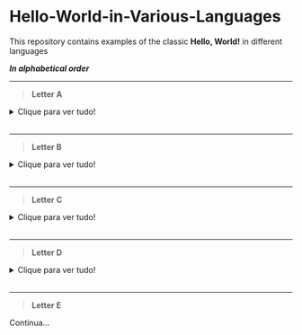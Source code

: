 # Hello-World-in-Various-Languages

This repository contains examples of the classic **Hello, World!** in different languages

***In alphabetical order***

---
>**Letter A**
<details>
  <summary>Clique para ver tudo!</summary>

## 1. Assembly
**Extensão:** `.asm`
```assembly
section .data
    msg db 'Hello, World!', 0

section .text
    global _start

_start:
    mov rax, 1          ; syscall: write
    mov rdi, 1          ; file descriptor: stdout
    mov rsi, msg        ; message to write
    mov rdx, 13         ; message length
    syscall

    mov rax, 60         ; syscall: exit
    xor rdi, rdi        ; exit code 0
    syscall
```

## 2. Ada
**Extensão:** `.adb`
```ada
with Ada.Text_IO;

procedure Hello is
begin
    Ada.Text_IO.Put_Line("Hello, World!");
end Hello;
```

## 3. ALGOL
**Extensão:** `.alg`
```algol
BEGIN DISPLAY("Hello World!") END.
```

## 4. APL
**Extensão:** `.apl`
```apl
'Hello, World!'
```

## 5. ActionScript
**Extensão:** `.as`
```actionscript
trace("Hello, World!");
```

## 6. AppleScript
**Extensão:** `.applescript`
```applescript
display dialog "Hello, World!"
```

## 7. AWK
**Extensão:** `.awk`
```awk
BEGIN { print "Hello, World!" }
```

## 8. AutoHotkey
**Extensão:** `.ahk`
```autohotkey
MsgBox, Hello, World!
```

## 9. AutoIt
**Extensão:** `.au3`
```autoit
MsgBox(0, "Title", "Hello, World!")
```

## 10. Arc
**Extensão:** `.arc`
```arc
(prn "Hello, World!") 
```

## 11. AspectJ
**Extensão:** `.aj`
```aspectj
public aspect HelloWorldAspect {
    before(): execution(* main(..)) {
        System.out.println("Hello, World!");
    }
}
```

## 12. ABAP 
**Extensão:** `.abap`
```abap
REPORT zhello_world.

WRITE 'Hello, World!'.
```

## 13. Agda 
**Extensão:** `.agda`
```agda
module HelloWorld where

open import IO

main : IO _
main = putStrLn "Hello, World!"
```

## 14. Amiga E
**Extensão:** `.e`
```amigae
PROC main()
    PRINT "Hello, World!"
ENDPROC
```

## 15. AssemblyScript
**Extensão:** `.ts`
```assemblyscript
export function hello(): void {
  console.log("Hello, World!");
}
```

## 16. Asymptote

**Extensão:** `.asy`
```asymptote
draw("Hello, World!");
```

## 17. Arduino 
**Extensão:** `.ino`
```arduino
void setup() {
  Serial.begin(9600);
  Serial.println("Hello, World!");
}

void loop() {
  // Nothing to do here
}
```
</details>

<br>

---
>**Letter B**
<details>
  <summary>Clique para ver tudo!</summary>

## 1. Bash
**Extensão:** `.sh`  
```bash
#!/bin/bash
echo "Hello, World!"
```

## 2. Basic
**Extensões:** `.bas`, `.vbs` (Visual Basic Script), `.bb` (BlitzBasic)  
```basic
PRINT "Hello, World!"
```

## 3. Batch (Windows Command Prompt)
**Extensões:** `.bat`, `.cmd`  
```batch
@echo off
echo Hello, World!
pause
```

## 4. BC (Basic Calculator)
**Extensão:** `.bc`  
```bc
"Hello, World!"
quit
```

## 5. Brainfuck
**Extensões:** `.b`, `.bf`  
```brainfuck
+++++++++[>++++++++>+++++++++++>+++++<<<-]>.>++.+++++++..+++.>-.------------.<++++++++.--------.+++.------.--------.>+.
```

## 6. Boo
**Extensão:** `.boo`  
```boo
print "Hello, World!"
```

## 7. BlitzMax
**Extensão:** `.bmx`  
```blitzmax
SuperStrict
Framework BRL.StandardIO
Print "Hello, World!"
```

## 8. Befunge
**Extensão:** `.bef`  
```befunge
"Hello, World!"@,
```

## 9. Ballerina
**Extensão:** `.bal`  
```ballerina
import ballerina/io;

public function main() {
    io:println("Hello, World!");
}
```

## 10. BCPL (precursora do C)
**Extensão:** `.bpl`  
```bcpl
GET "libhdr"

LET start() = VALOF {
    WRITEF("Hello, World!*n")
    RESULTIS 0
}
```

## 11. BatchScript (uma variação do Batch)
**Extensão:** `.bat`, `.cmd`
```batch
@echo off echo Hello, World!
```

## 12. BashDB

**Extensão:** `.sh`

```bash
#!/bin/bash
echo "Hello, World!"
```

## 13. Blue
**Extensão:** `.blue`  
```blue
begin
    put "Hello, World!"
end
```
</details>

<br>

---
>**Letter C**
<details>
  <summary>Clique para ver tudo!</summary>

## 1. C
**Extensão**: `.c`
```c
#include <stdio.h>
int main() {
    printf("Hello, World!\n");
    return 0;
}
```

## 2. C++
**Extensão**: `.cpp`, `.cc`, `.cxx`, `.h` (para cabeçalhos)
```cpp
#include <iostream>
int main() {
    std::cout << "Hello, World!" << std::endl;
    return 0;
}
```

## 3. C#
**Extensão**: `.cs`
```csharp
using System;
class Program {
    static void Main() {
        Console.WriteLine("Hello, World!");
    }
}
```

## 4. Clojure
**Extensão**: `.clj`, `.cljs`, `.cljc`
```clojure
(println "Hello, World!")
```

## 5. COBOL
**Extensão**: `.cbl`, `.cob`, `.cpy` (para cópias)
```cobol
IDENTIFICATION DIVISION.
PROGRAM-ID. HelloWorld.
PROCEDURE DIVISION.
    DISPLAY "Hello, World!".
    STOP RUN.
```

## 6. ColdFusion
**Extensão**: `.cfm`, `.cfc`
```cfml
<cfoutput>
Hello, World!
</cfoutput>
```

## 7. Crystal
**Extensão**: `.cr`
```crystal
puts "Hello, World!"
```

## 8. CHILL
**Extensão**: `.ch` ou `.chl`
```chill
BEGIN
    WRITE("Hello, World!");
END;
```

## 9. Common Lisp
**Extensão**: `.lisp`, `.cl`, `.lsp`
```lisp
(format t "Hello, World!~%")
```

---

## 10. CPL (Combined Programming Language)
**Extensão**: `.cpl` ou `.cplang`
```cpl
HELLO: 
    PRINT("Hello, World!")
```
## 11. Ceylon 
**Extensão** `.ceylon`
```ceylon
shared void run() {
    print("Hello, World!");
}
```
## 12. CoffeeScript
**Extensão** `.coffee`
```coffeescript
console.log "Hello, World!"
```

</details>

<br>

---
>**Letter D**
<details>
  <summary>Clique para ver tudo!</summary>

## 1. D  
**Extensão:** `.d`  
```d
import std.stdio;

void main() {
    writeln("Hello, World!");
}
```

## 2. Dart
**Extensão:** `.dart`
```dart
void main() {
  print('Hello, World!');
}
```

## 3. Delphi
**Extensão:** `.pas`
```delphi
program HelloWorld;

begin
  Writeln('Hello, World!');
end.
```

## 4. Dylan
**Extensão:** `.dylan`
```dylan
begin
  format-out("Hello, World!~%");
end;
```

## 5. Dream Maker
**Extensão:** `.dm`
```dm
mob
    verb/say_hello()
        world << "Hello, World!"
```

## 6. dc
**Extensão:** `.dc`
```dc
[Hello, World!]p
```

## 7. Dog
**Extensão:** `.dog`
```dog
print "Hello, World!"
```

## 8. Draco
**Extensão:** `.draco`
```draco
module HelloWorld;

export HelloWorld;

implement HelloWorld;
    write("Hello, World!")
end HelloWorld.
```

## 9. DCL
**Extensão:** `.com` (scripts de comandos no VMS)
```dcl
$ WRITE SYS$OUTPUT "Hello, World!"
```

## 10. Dynamo
**Extensão:** `.dym`
```dynamo
PRINT "Hello, World!"
```
## 11. DIBOL
**Extensão:** `.dibol`
```dibol
DISPLAY "Hello, World!"
```
</details>

<br>

---
>**Letter E**

Continua...
